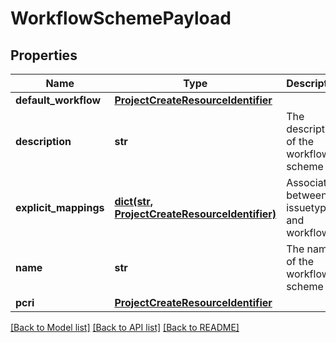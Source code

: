 # WorkflowSchemePayload

## Properties
Name | Type | Description | Notes
------------ | ------------- | ------------- | -------------
**default_workflow** | [**ProjectCreateResourceIdentifier**](ProjectCreateResourceIdentifier.md) |  | [optional] 
**description** | **str** | The description of the workflow scheme | [optional] 
**explicit_mappings** | [**dict(str, ProjectCreateResourceIdentifier)**](ProjectCreateResourceIdentifier.md) | Association between issuetypes and workflows | [optional] 
**name** | **str** | The name of the workflow scheme | [optional] 
**pcri** | [**ProjectCreateResourceIdentifier**](ProjectCreateResourceIdentifier.md) |  | [optional] 

[[Back to Model list]](../README.md#documentation-for-models) [[Back to API list]](../README.md#documentation-for-api-endpoints) [[Back to README]](../README.md)


